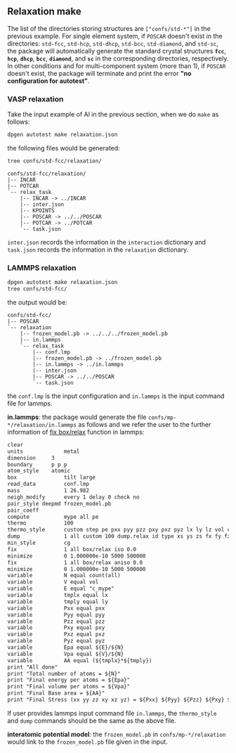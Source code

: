 ## Relaxation make

The list of the directories storing structures are `["confs/std-*"]` in the previous example. For single element system, if `POSCAR` doesn't exist in the directories: `std-fcc`, `std-hcp`, `std-dhcp`, `std-bcc`, `std-diamond`, and `std-sc`, the package will automatically generate the standard crystal structures **`fcc`**, **`hcp`**, **`dhcp`**, **`bcc`**, **`diamond`**, and **`sc`** in the corresponding directories, respectively. In other conditions and for multi-component system (more than 1), if `POSCAR` doesn't exist, the package will terminate and print the error **"no configuration for autotest"**.

### VASP relaxation
Take the input example of Al in the previous section, when we do `make` as follows:
```bash
dpgen autotest make relaxation.json
```
the following files would be generated:
```bash
tree confs/std-fcc/relaxation/
```

```
confs/std-fcc/relaxation/
|-- INCAR
|-- POTCAR
`-- relax_task
    |-- INCAR -> ../INCAR
    |-- inter.json
    |-- KPOINTS
    |-- POSCAR -> ../../POSCAR
    |-- POTCAR -> ../POTCAR
    `-- task.json
```
`inter.json` records the information in the `interaction` dictionary and `task.json` records the information in the `relaxation` dictionary.

### LAMMPS relaxation
```bash
dpgen autotest make relaxation.json
tree confs/std-fcc/
```
the output would be:
```
confs/std-fcc/
|-- POSCAR
`-- relaxation
    |-- frozen_model.pb -> ../../../frozen_model.pb
    |-- in.lammps
    `-- relax_task
        |-- conf.lmp
        |-- frozen_model.pb -> ../frozen_model.pb
        |-- in.lammps -> ../in.lammps
        |-- inter.json
        |-- POSCAR -> ../../POSCAR
        `-- task.json
```
the `conf.lmp` is the input configuration and `in.lammps` is the input command file for lammps.

**in.lammps**: the package would generate the file `confs/mp-*/relaxation/in.lammps` as follows and we refer the user to the further information of [fix box/relax](https://lammps.sandia.gov/doc/fix_box_relax.html) function in lammps:

```txt
clear
units 	          metal
dimension	  3
boundary	  p p p
atom_style	  atomic
box               tilt large
read_data         conf.lmp
mass              1 26.982
neigh_modify      every 1 delay 0 check no
pair_style deepmd frozen_model.pb
pair_coeff
compute           mype all pe
thermo            100
thermo_style      custom step pe pxx pyy pzz pxy pxz pyz lx ly lz vol c_mype
dump              1 all custom 100 dump.relax id type xs ys zs fx fy fz
min_style         cg
fix               1 all box/relax iso 0.0
minimize          0 1.000000e-10 5000 500000
fix               1 all box/relax aniso 0.0
minimize          0 1.000000e-10 5000 500000
variable          N equal count(all)
variable          V equal vol
variable          E equal "c_mype"
variable          tmplx equal lx
variable          tmply equal ly
variable          Pxx equal pxx
variable          Pyy equal pyy
variable          Pzz equal pzz
variable          Pxy equal pxy
variable          Pxz equal pxz
variable          Pyz equal pyz
variable          Epa equal ${E}/${N}
variable          Vpa equal ${V}/${N}
variable          AA equal (${tmplx}*${tmply})
print "All done"
print "Total number of atoms = ${N}"
print "Final energy per atoms = ${Epa}"
print "Final volume per atoms = ${Vpa}"
print "Final Base area = ${AA}"
print "Final Stress (xx yy zz xy xz yz) = ${Pxx} ${Pyy} ${Pzz} ${Pxy} ${Pxz} ${Pyz}"
```

If user provides lammps input command file `in.lammps`, the `thermo_style` and `dump` commands should be the same as the above file.

**interatomic potential model**: the `frozen_model.pb` in `confs/mp-*/relaxation` would link to the `frozen_model.pb` file given in the input.
